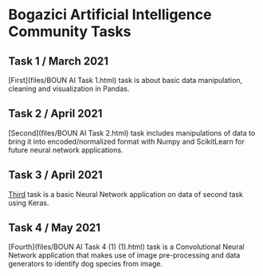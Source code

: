# Bogazici Artificial Intelligence Community Tasks

## Task 1 / March 2021

[First](files/BOUN AI Task 1.html) task is about basic data manipulation, cleaning and visualization in Pandas.

## Task 2 / April 2021

[Second](files/BOUN AI Task 2.html) task includes manipulations of data to bring it into encoded/normalized format with Numpy and ScikitLearn for future neural network applications.

## Task 3 / April 2021

[Third](files/BOUN_AI_Task_3.html) task is a basic Neural Network application on data of second task using Keras.

## Task 4 / May 2021

[Fourth](files/BOUN AI Task 4 (1) (1).html) task is a Convolutional Neural Network application that makes use of image pre-processing and data generators to identify dog species from image.

